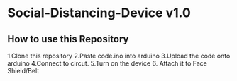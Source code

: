 # Social-Distancing-Device v1.0
How to use this Repository
----------------------------
1.Clone this repository
2.Paste code.ino into arduino
3.Upload the code onto arduino
4.Connect to circut.
5.Turn on the device
6. Attach it to Face Shield/Belt
